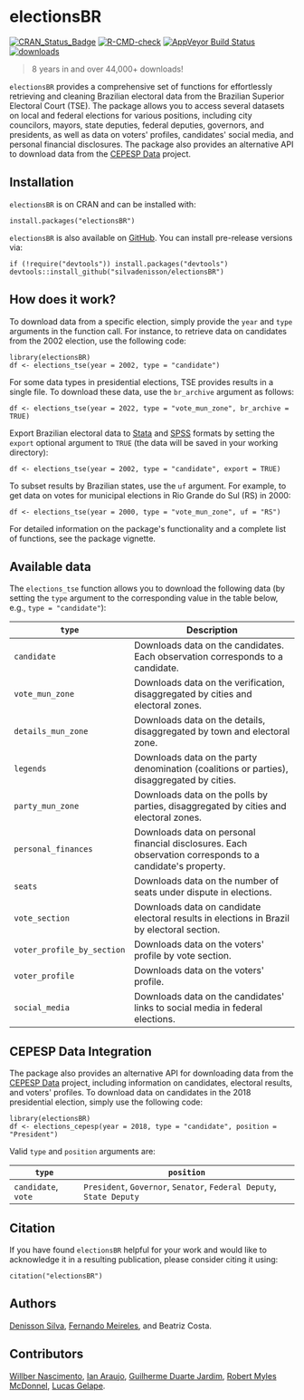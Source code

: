 # electionsBR

[![CRAN_Status_Badge](https://www.r-pkg.org/badges/version/electionsBR)](https://cran.r-project.org/package=electionsBR)
[![R-CMD-check](https://github.com/silvadenisson/electionsBR/actions/workflows/R-CMD-check.yaml/badge.svg)](https://github.com/silvadenisson/electionsBR/actions/workflows/R-CMD-check.yaml)
[![AppVeyor Build Status](https://ci.appveyor.com/api/projects/status/github/silvadenisson/electionsBR?branch=master&svg=true)](https://ci.appveyor.com/project/silvadenisson/electionsBR)
[![downloads](https://cranlogs.r-pkg.org/badges/grand-total/electionsBR?color=green)](https://r-pkg.org/pkg/electionsBR)

> 8 years in and over 44,000+ downloads!

`electionsBR` provides a comprehensive set of functions for effortlessly retrieving and cleaning Brazilian electoral data from the Brazilian Superior Electoral Court (TSE). The package allows you to access several datasets on local and federal elections for various positions, including city councilors, mayors, state deputies, federal deputies, governors, and presidents, as well as data on voters' profiles, candidates' social media, and personal financial disclosures. The package also provides an alternative API to download data from the [CEPESP Data](https://cepespdata.io/) project. 


## Installation

`electionsBR` is on CRAN and can be installed with:

``` {.r}
install.packages("electionsBR")
```

`electionsBR` is also available on [GitHub](https://github.com/). You can install pre-release versions via:

``` {.r}
if (!require("devtools")) install.packages("devtools")
devtools::install_github("silvadenisson/electionsBR")
```

## How does it work?

To download data from a specific election, simply provide the `year` and `type` arguments in the function call. For instance, to retrieve data on candidates from the 2002 election, use the following code:

``` {.r}
library(electionsBR)
df <- elections_tse(year = 2002, type = "candidate")
```

For some data types in presidential elections, TSE provides results in a single file. To download these data, use the `br_archive` argument as follows:


``` {.r}
df <- elections_tse(year = 2022, type = "vote_mun_zone", br_archive = TRUE)
```

Export Brazilian electoral data to [Stata](https://www.stata.com/) and [SPSS](https://www.ibm.com/spss) formats by setting the `export` optional argument to `TRUE` (the data will be saved in your working directory):


``` {.r}
df <- elections_tse(year = 2002, type = "candidate", export = TRUE)
```

To subset results by Brazilian states, use the `uf` argument. For example, to get data on votes for municipal elections in Rio Grande do Sul (RS) in 2000:

``` {.r}
df <- elections_tse(year = 2000, type = "vote_mun_zone", uf = "RS")
```

For detailed information on the package's functionality and a complete list of functions, see the package vignette.


## Available data

The `elections_tse` function allows you to download the following data (by setting the `type` argument to the corresponding value in the table below, e.g., `type = "candidate"`):


| `type`                  | Description                                                                                          |
|---------------------------|------------------------------------------------------------------------------------------------------|
| `candidate`               | Downloads data on the candidates. Each observation corresponds to a candidate.                      |
| `vote_mun_zone`           | Downloads data on the verification, disaggregated by cities and electoral zones.                     |
| `details_mun_zone`        | Downloads data on the details, disaggregated by town and electoral zone.                             |
| `legends`                 | Downloads data on the party denomination (coalitions or parties), disaggregated by cities.           |
| `party_mun_zone`          | Downloads data on the polls by parties, disaggregated by cities and electoral zones.                 |
| `personal_finances`       | Downloads data on personal financial disclosures. Each observation corresponds to a candidate's property. |
| `seats`                   | Downloads data on the number of seats under dispute in elections.                                     |
| `vote_section`            | Downloads data on candidate electoral results in elections in Brazil by electoral section.           |
| `voter_profile_by_section`| Downloads data on the voters' profile by vote section.                                               |
| `voter_profile`           | Downloads data on the voters' profile.                                                               |
| `social_media`            | Downloads data on the candidates' links to social media in federal elections.                        |


## CEPESP Data Integration

The package also provides an alternative API for downloading data from the [CEPESP Data](https://cepespdata.io/) project, including information on candidates, electoral results, and voters' profiles. To download data on candidates in the 2018 presidential election, simply use the following code:

``` {.r}
library(electionsBR)
df <- elections_cepesp(year = 2018, type = "candidate", position = "President")
```

Valid `type` and `position` arguments are:

| `type`                  | `position` |
|---------------------------|------------------------------------------------------------------------------------------------------|
| `candidate`, `vote`               | `President`, `Governor`, `Senator`, `Federal Deputy`, `State Deputy`                      |


## Citation

If you have found `electionsBR` helpful for your work and would like to acknowledge it in a resulting publication, please consider citing it using:

``` {.r}
citation("electionsBR")
```

## Authors

[Denisson Silva](https://denissonsilva.com/), [Fernando Meireles](https://fmeireles.com/), and Beatriz Costa.

## Contributors

[Willber Nascimento](https://github.com/willbernascimento), [Ian Araujo](https://github.com/ianaraujo), [Guilherme Duarte Jardim](https://github.com/duarteguilherme), [Robert Myles McDonnel](https://github.com/RobertMyles), [Lucas Gelape](https://github.com/lgelape).
